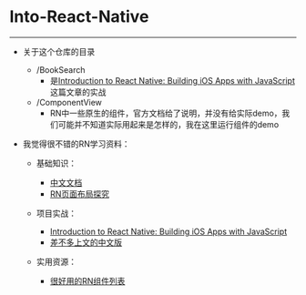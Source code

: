 # Into-React-Native
-------
- 关于这个仓库的目录

  - /BookSearch
    - 是[Introduction to React Native: Building iOS Apps with JavaScript](http://www.appcoda.com/react-native-introduction/)这篇文章的实战
  - /ComponentView
    - RN中一些原生的组件，官方文档给了说明，并没有给实际demo，我们可能并不知道实际用起来是怎样的，我在这里运行组件的demo

- 我觉得很不错的RN学习资料：

  - 基础知识：
    - [中文文档](http://wiki.jikexueyuan.com/project/react-native/tab-bar-ios.html)
    - [RN页面布局探究](http://segmentfault.com/a/1190000002658374)

  - 项目实战：

    - [Introduction to React Native: Building iOS Apps with JavaScript](http://www.appcoda.com/react-native-introduction/)
    - [差不多上文的中文版](http://zhuanlan.zhihu.com/FrontendMagazine/19996445)

  - 实用资源：

    - [很好用的RN组件列表](http://zhuanlan.zhihu.com/FrontendMagazine/19996445)

